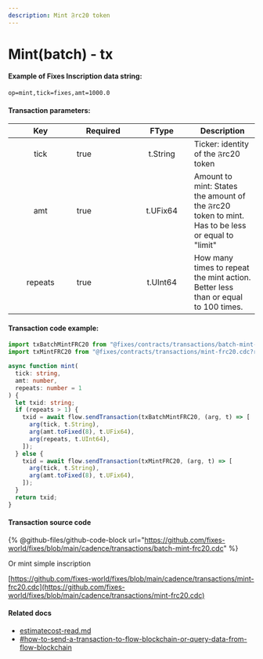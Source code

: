 ```yaml
---
description: Mint 𝔉rc20 token
---
```


# Mint(batch) - tx

#### Example of Fixes Inscription data string:

```
op=mint,tick=fixes,amt=1000.0
```

#### Transaction parameters:

<table><thead><tr><th width="116" align="center">Key</th><th width="108" data-type="checkbox">Required</th><th width="100" align="center">FType</th><th>Description</th></tr></thead><tbody><tr><td align="center">tick</td><td>true</td><td align="center">t.String</td><td>Ticker: identity of the 𝔉rc20 token</td></tr><tr><td align="center">amt</td><td>true</td><td align="center">t.UFix64</td><td>Amount to mint: States the amount of the 𝔉rc20 token to mint. Has to be less or equal to "limit" </td></tr><tr><td align="center">repeats</td><td>true</td><td align="center">t.UInt64</td><td>How many times to repeat the mint action. Better less than or equal to 100 times.</td></tr></tbody></table>

#### Transaction code example:

```typescript
import txBatchMintFRC20 from "@fixes/contracts/transactions/batch-mint-frc20.cdc?raw";
import txMintFRC20 from "@fixes/contracts/transactions/mint-frc20.cdc?raw";

async function mint(
  tick: string,
  amt: number,
  repeats: number = 1
) {
  let txid: string;
  if (repeats > 1) {
    txid = await flow.sendTransaction(txBatchMintFRC20, (arg, t) => [
      arg(tick, t.String),
      arg(amt.toFixed(8), t.UFix64),
      arg(repeats, t.UInt64),
    ]);
  } else {
    txid = await flow.sendTransaction(txMintFRC20, (arg, t) => [
      arg(tick, t.String),
      arg(amt.toFixed(8), t.UFix64),
    ]);
  }
  return txid;
}
```

#### Transaction source code

{% @github-files/github-code-block url="https://github.com/fixes-world/fixes/blob/main/cadence/transactions/batch-mint-frc20.cdc" %}

Or mint simple inscription

[https://github.com/fixes-world/fixes/blob/main/cadence/transactions/mint-frc20.cdc](https://github.com/fixes-world/fixes/blob/main/cadence/transactions/mint-frc20.cdc)

#### Related docs

* [estimatecost-read.md](../fixes-inscription/estimatecost-read.md "mention")
* [#how-to-send-a-transaction-to-flow-blockchain-or-query-data-from-flow-blockchain](../#how-to-send-a-transaction-to-flow-blockchain-or-query-data-from-flow-blockchain "mention")
